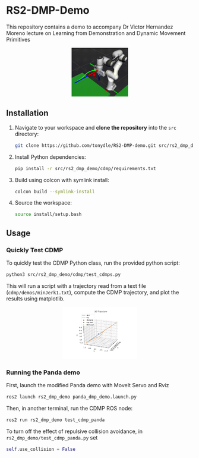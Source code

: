 # RS2-DMP-Demo

This repository contains a demo to accompany Dr Victor Hernandez Moreno lecture on Learning from Demonstration and Dynamic Movement Primitives

<p align="center">
    <img src="doc/panda_cdmp_repulsive_force.gif" alt="CDMP Path with obstacle avoidance" width="30%">
</p>

## Installation
1. Navigate to your workspace and **clone the repository** into the `src` directory:

   ```sh
   git clone https://github.com/tonydle/RS2-DMP-demo.git src/rs2_dmp_demo
   ```
2. Install Python dependencies:
   ```sh
   pip install -r src/rs2_dmp_demo/cdmp/requirements.txt
   ```
3. Build using colcon with symlink install:

   ```sh
   colcon build --symlink-install
   ```
4. Source the workspace:

   ```sh
   source install/setup.bash
   ```

## Usage
### Quickly Test CDMP
To quickly test the CDMP Python class, run the provided python script:
```sh
python3 src/rs2_dmp_demo/cdmp/test_cdmps.py
```
    
This will run a script with a trajectory read from a text file (`cdmp/demos/minJerk1.txt`), compute the CDMP trajectory, and plot the results using matplotlib.
<p align="center">
    <img src="doc/cdmp_plot.png" alt="CDMP Plot" width="40%">
</p>

### Running the Panda demo
First, launch the modified Panda demo with MoveIt Servo and Rviz
```sh
ros2 launch rs2_dmp_demo panda_dmp_demo.launch.py 
```
Then, in another terminal, run the CDMP ROS node:
```sh
ros2 run rs2_dmp_demo test_cdmp_panda
```

To turn off the effect of repulsive collision avoidance, in `rs2_dmp_demo/test_cdmp_panda.py` set
```python
self.use_collision = False
```